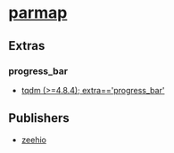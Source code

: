 # [parmap](https://pypi.org/project/parmap)


## Extras

### progress_bar
- [tqdm (>=4.8.4); extra=='progress_bar'](packages/t/tqdm.md)


## Publishers
- [zeehio](https://pypi.org/user/zeehio)

